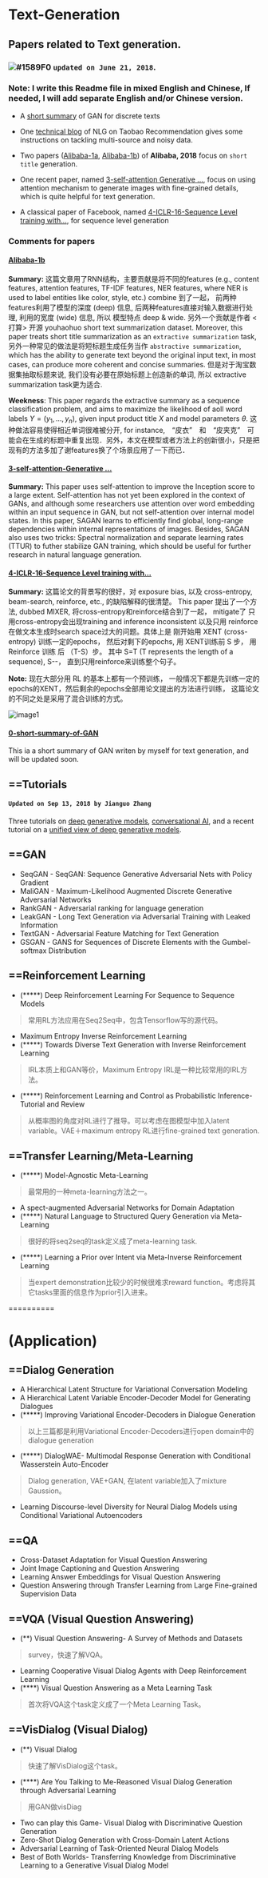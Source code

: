 # Text-Generation

## Papers related to Text generation. 
###  ![#1589F0](https://placehold.it/15/1589F0/000000?text=+) `updated on June 21, 2018`.

### Note: I write this Readme file in mixed English and Chinese, If needed, I will add separate English and/or Chinese version. 
* A [short summary](https://github.com/jianguoz/Text-Generation/blob/master/0-Short-Summary-GAN-Discrete-Texts.pdf) of GAN for discrete texts

* One [technical blog](https://zhuanlan.zhihu.com/p/33956907) of NLG on Taobao Recommendation gives some instructions on tackling multi-source and noisy data.  

* Two papers ([Alibaba-1a](https://github.com/jianguoz/Text-Generation/blob/master/1-Alibaba-18-A%20Multi-task%20Learning%20Approach%20for%20Improving%20Product%20Title%20Compression%20with%20User%20Search%20Log%20Data.pdf), [Alibaba-1b](https://github.com/jianguoz/Text-Generation/blob/master/2-Alibaba-18-Automatic%20Generation%20of%20Chinese%20Short%20Product%20Titles%20for%20Mobile%20Display.pdf)) of **Alibaba, 2018** focus on `short title` generation.

* One recent paper, named [3-self-attention Generative ...](https://github.com/jianguoz/Text-Generation/blob/master/3-Self-Attention%20Generative%20Adversarial%20Networks.pdf), focus on using attention mechanism to generate images with fine-grained details, which is quite helpful for text generation. 

* A classical paper of Facebook, named [4-ICLR-16-Sequence Level training with...](https://github.com/jianguoz/Text-Generation/blob/master/4-Sequence%20Level%20Training%20with%20Recurrent%20Neural%20Networks.pdf), for sequence level generation

### Comments for papers

#### [Alibaba-1b](https://github.com/jianguoz/Text-Generation/blob/master/2-Alibaba-18-Automatic%20Generation%20of%20Chinese%20Short%20Product%20Titles%20for%20Mobile%20Display.pdf)

**Summary:** 这篇文章用了RNN结构，主要贡献是将不同的features (e.g., content features, attention features, TF-IDF features, NER features, where NER is used to label entities like color, style, etc.) combine 到了一起， 前两种features利用了模型的深度 (deep) 信息, 后两种features直接对输入数据进行处理, 利用的宽度 (wide) 信息, 所以 模型特点 deep & wide. 另外一个贡献是作者 <打算> 开源 youhaohuo short text summarization dataset. Moreover, this paper treats short title summarization as an `extractive summarization` task, 另外一种常见的做法是将短标题生成任务当作 `abstractive summarization`, which has the ability to generate text beyond the original input text, in most cases, can produce more coherent and concise summaries. 但是对于淘宝数据集抽取标题来说, 我们没有必要在原始标题上创造新的单词, 所以 extractive summarization task更为适合. 

**Weekness**: This paper regards the extractive summary as a sequence classification problem, and aims to maximize the likelihood of aoll word labels $Y=(y_1,...,y_n)$, given input product title $X$ and model parameters $\theta$. 这种做法容易使得相近单词很难被分开, for instance,　“皮衣”　和　“皮夹克”　可能会在生成的标题中重复出现．另外，本文在模型或者方法上的创新很小，只是把现有的方法多加了谢features换了个场景应用了一下而已． 

#### [3-self-attention-Generative ...](https://github.com/jianguoz/Text-Generation/blob/master/3-Self-Attention%20Generative%20Adversarial%20Networks.pdf)

**Summary:** This paper uses self-attention to improve the Inception score to a large extent. Self-attention has not yet been explored in the context of GANs, and although some researchers use attention over word embedding within an input sequence in GAN, but not self-attention over internal model states. In this paper, SAGAN learns to efficiently find global, long-range dependencies within internal representations of images.  Besides, SAGAN also uses two tricks: Spectral normalization and separate learning rates (TTUR) to futher stabilize GAN training, which should be useful for further research in natural language generation. 

#### [4-ICLR-16-Sequence Level training with...](https://github.com/jianguoz/Text-Generation/blob/master/4-Sequence%20Level%20Training%20with%20Recurrent%20Neural%20Networks.pdf)

**Summary:** 这篇论文的背景写的很好，对 exposure bias, 以及 cross-entropy, beam-search, reinforce, etc., 的缺陷解释的很清楚。 This paper 提出了一个方法, dubbed MIXER, 将cross-entropy和reinforce结合到了一起， mitigate了 只用cross-entropy会出现training and inference inconsistent 以及只用 reinforce在做文本生成时search space过大的问题。具体上是 刚开始用 XENT (cross-entropy) 训练一定的epochs， 然后对剩下的epochs, 用 XENT训练前 S 步， 用 Reinforce 训练 后 （T-S）步。 其中 S=T (T represents the length of a sequence), S--， 直到只用reinforce来训练整个句子。

**Note:** 现在大部分用 RL 的基本上都有一个预训练， 一般情况下都是先训练一定的epochs的XENT，然后剩余的epochs全部用论文提出的方法进行训练， 这篇论文的不同之处是采用了混合训练的方式。

![image1](https://github.com/jianguoz/Text-Generation/blob/master/misc/4-ICLR-16-Sequence%20Level%20training%20with.png)

#### [0-short-summary-of-GAN](https://github.com/jianguoz/Text-Generation/blob/master/0-Short-Summary-GAN-Discrete-Texts.pdf)

This ia a short summary of GAN writen by myself for text generation, and will be updated soon.

## ==Tutorials

#### `Updated on Sep 13, 2018 by Jianguo Zhang`

Three tutorials on [deep generative models](https://github.com/jianguoz/Text-Generation/blob/master/Tutorial-2-ijcai_ecai_tutorial_deep%20generative%20model%20_copy.pdf), [conversational AI](https://github.com/jianguoz/Text-Generation/blob/master/Tutorial-1-Conversational%2BAI.pdf), and a recent tutorial on a [unified view of deep generative models](https://github.com/jianguoz/Text-Generation/blob/master/Tutorial-3-A%20univied%20view%20of%20Deep%20Generative%20models%20.pdf).

## ==GAN
- SeqGAN - SeqGAN: Sequence Generative Adversarial Nets with Policy Gradient
- MaliGAN - Maximum-Likelihood Augmented Discrete Generative Adversarial Networks
- RankGAN - Adversarial ranking for language generation
- LeakGAN - Long Text Generation via Adversarial Training with Leaked Information
- TextGAN - Adversarial Feature Matching for Text Generation
- GSGAN - GANS for Sequences of Discrete Elements with the Gumbel-softmax Distribution

## ==Reinforcement Learning
- (*****) Deep Reinforcement Learning For Sequence to Sequence Models
> 常用RL方法应用在Seq2Seq中，包含Tensorflow写的源代码。
- Maximum Entropy Inverse Reinforcement Learning
- (*****) Towards Diverse Text Generation with Inverse Reinforcement Learning
> IRL本质上和GAN等价，Maximum Entropy IRL是一种比较常用的IRL方法。
- (*****) Reinforcement Learning and Control as Probabilistic Inference-Tutorial and Review
> 从概率图的角度对RL进行了推导。可以考虑在图模型中加入latent variable。VAE＋maximum entropy RL进行fine-grained text generation.

## ==Transfer Learning/Meta-Learning
- (*****) Model-Agnostic Meta-Learning
> 最常用的一种meta-learning方法之一。
- A spect-augmented Adversarial Networks for Domain Adaptation
- (*****) Natural Language to Structured Query Generation via Meta-Learning
> 很好的将seq2seq的task定义成了meta-learning task.
- (*****) Learning a Prior over Intent via Meta-Inverse Reinforcement Learning 
> 当expert demonstration比较少的时候很难求reward function。考虑将其它tasks里面的信息作为prior引入进来。


==========

# (Application)
## ==Dialog Generation
- A Hierarchical Latent Structure for Variational Conversation Modeling
- A Hierarchical Latent Variable Encoder-Decoder Model for Generating Dialogues
- (*****) Improving Variational Encoder-Decoders in Dialogue Generation
> 以上三篇都是利用Variational Encoder-Decoders进行open domain中的dialogue generation
- (*****) DialogWAE- Multimodal Response Generation with Conditional Wasserstein Auto-Encoder
> Dialog generation, VAE+GAN, 在latent variable加入了mixture Gaussion。
- Learning Discourse-level Diversity for Neural Dialog Models using Conditional Variational Autoencoders

## ==QA
- Cross-Dataset Adaptation for Visual Question Answering
- Joint Image Captioning and Question Answering
- Learning Answer Embeddings for Visual Question Answering
- Question Answering through Transfer Learning from Large Fine-grained Supervision Data

## ==VQA (Visual Question Answering)
- (**) Visual Question Answering- A Survey of Methods and Datasets
> survey，快速了解VQA。
- Learning Cooperative Visual Dialog Agents with Deep Reinforcement Learning
- (****) Visual Question Answering as a Meta Learning Task
> 首次将VQA这个task定义成了一个Meta Learning Task。

## ==VisDialog (Visual Dialog)
- (**) Visual Dialog
> 快速了解VisDialog这个task。
- (****) Are You Talking to Me-Reasoned Visual Dialog Generation through Adversarial Learning
> 用GAN做visDiag
- Two can play this Game- Visual Dialog with Discriminative Question Generation
- Zero-Shot Dialog Generation with Cross-Domain Latent Actions
- Adversarial Learning of Task-Oriented Neural Dialog Models
- Best of Both Worlds- Transferring Knowledge from Discriminative Learning to a Generative Visual Dialog Model


